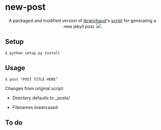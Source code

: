 # new-post

<p align="center">
    A packaged and modified version of <a href="https://github.com/jbranchaud">jbranchaud</a>'s <a href="https://github.com/jbranchaud/mybin/blob/master/jekyll-post">script</a> for generating a new jekyll post.
    <img src="http://stream1.gifsoup.com/view8/4670745/grey-goo-o.gif">
</p>

## Setup

`$ python setup.py install`

## Usage

`$ post "POST TITLE HERE"`

Changes from original script:

+ Directory defaults to _posts/

+ Filenames lowercased

## To do

